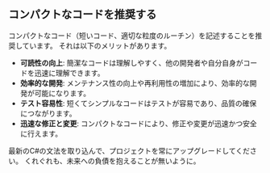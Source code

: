 ## コンパクトなコードを推奨する

コンパクトなコード（短いコード、適切な粒度のルーチン）を記述することを推奨しています。
それは以下のメリットがあります。

- **可読性の向上**: 簡潔なコードは理解しやすく、他の開発者や自分自身がコードを迅速に理解できます。
- **効率的な開発**: メンテナンス性の向上や再利用性の増加により、効率的な開発が可能になります。
- **テスト容易性**: 短くてシンプルなコードはテストが容易であり、品質の確保につながります。
- **迅速な修正と変更**: コンパクトなコードにより、修正や変更が迅速かつ安全に行えます。

最新のC#の文法を取り込んで、プロジェクトを常にアップグレードしてください。
くれぐれも、未来への負債を抱えることが無いように。